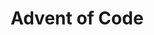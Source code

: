 ---
title: Advent of Code
tags: others
desc: resolution of the Advent of Code challenges.
source: https://github.com/miermontoto/AdventOfCode
---